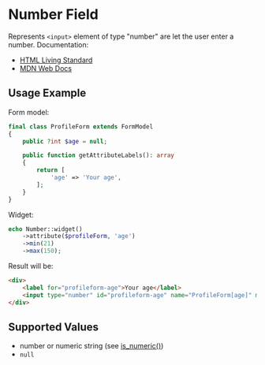# Number Field

Represents `<input>` element of type "number" are let the user enter a number. Documentation:

- [HTML Living Standard](https://html.spec.whatwg.org/multipage/input.html#number-state-(type=number))
- [MDN Web Docs](https://developer.mozilla.org/docs/Web/HTML/Element/input/number)

## Usage Example

Form model:

```php
final class ProfileForm extends FormModel
{
    public ?int $age = null;

    public function getAttributeLabels(): array
    {
        return [
            'age' => 'Your age',
        ];
    }
}
```

Widget:

```php
echo Number::widget()
    ->attribute($profileForm, 'age')
    ->min(21)
    ->max(150);
```

Result will be:

```html
<div>
    <label for="profileform-age">Your age</label>
    <input type="number" id="profileform-age" name="ProfileForm[age]" min="21" max="150">
</div>
```

## Supported Values

- number or numeric string (see [is_numeric()](https://www.php.net/manual/en/function.is-numeric.php)) 
- `null`
